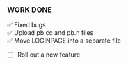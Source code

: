 ### WORK DONE

✅ Fixed bugs <br>
✅ Upload pb.cc and pb.h files <br>
✅ Move LOGINPAGE into a separate file <br>
- [ ] Roll out a new feature <br>
